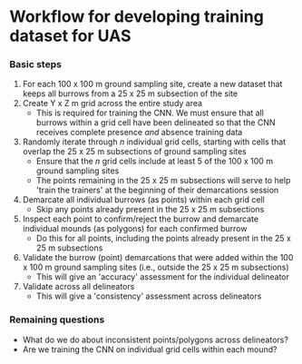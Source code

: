 # Workflow for developing training dataset for UAS

### Basic steps
1. For each 100 x 100 m ground sampling site, create a new dataset that keeps all burrows from a 25 x 25 m subsection of the site
2. Create Y x Z m grid across the entire study area
    * This is required for training the CNN. We must ensure that all burrows within a grid cell have been delineated so that the CNN receives complete presence *and* absence training data
3. Randomly iterate through *n* individual grid cells, starting with cells that overlap the 25 x 25 m subsections of ground sampling sites
    * Ensure that the *n* grid cells include at least 5 of the 100 x 100 m ground sampling sites
    * The points remaining in the 25 x 25 m subsections will serve to help 'train the trainers' at the beginning of their demarcations session
4. Demarcate all individual burrows (as points) within each grid cell
    * Skip any points already present in the 25 x 25 m subsections
5. Inspect each point to confirm/reject the burrow and demarcate individual mounds (as polygons) for each confirmed burrow
    * Do this for all points, including the points already present in the 25 x 25 m subsections
6. Validate the burrow (point) demarcations that were added within the 100 x 100 m ground sampling sites (i.e., outside the 25 x 25 m subsections)
    * This will give an 'accuracy' assessment for the individual delineator
7. Validate across all delineators
    * This will give a 'consistency' assessment across delineators

### Remaining questions
* What do we do about inconsistent points/polygons across delineators?
* Are we training the CNN on individual grid cells within each mound?
